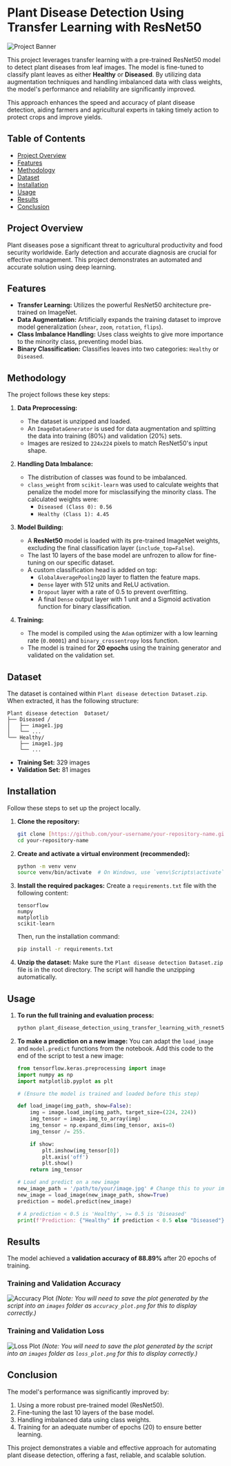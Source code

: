 # Plant Disease Detection Using Transfer Learning with ResNet50

![Project Banner](https://github.com/CydexCode/Plant_Disease_Detection_Using_Transfer_Learning_with_ResNet50/raw/main/Plant-disease-classifier-with-ai-blog-banner.jpg)

This project leverages transfer learning with a pre-trained ResNet50 model to detect plant diseases from leaf images. The model is fine-tuned to classify plant leaves as either **Healthy** or **Diseased**. By utilizing data augmentation techniques and handling imbalanced data with class weights, the model's performance and reliability are significantly improved.

This approach enhances the speed and accuracy of plant disease detection, aiding farmers and agricultural experts in taking timely action to protect crops and improve yields.

## Table of Contents
- [Project Overview](#project-overview)
- [Features](#features)
- [Methodology](#methodology)
- [Dataset](#dataset)
- [Installation](#installation)
- [Usage](#usage)
- [Results](#results)
- [Conclusion](#conclusion)

## Project Overview
Plant diseases pose a significant threat to agricultural productivity and food security worldwide. Early detection and accurate diagnosis are crucial for effective management. This project demonstrates an automated and accurate solution using deep learning.

## Features
- **Transfer Learning:** Utilizes the powerful ResNet50 architecture pre-trained on ImageNet.
- **Data Augmentation:** Artificially expands the training dataset to improve model generalization (`shear`, `zoom`, `rotation`, `flips`).
- **Class Imbalance Handling:** Uses class weights to give more importance to the minority class, preventing model bias.
- **Binary Classification:** Classifies leaves into two categories: `Healthy` or `Diseased`.

## Methodology

The project follows these key steps:

1.  **Data Preprocessing:**
    * The dataset is unzipped and loaded.
    * An `ImageDataGenerator` is used for data augmentation and splitting the data into training (80%) and validation (20%) sets.
    * Images are resized to `224x224` pixels to match ResNet50's input shape.

2.  **Handling Data Imbalance:**
    * The distribution of classes was found to be imbalanced.
    * `class_weight` from `scikit-learn` was used to calculate weights that penalize the model more for misclassifying the minority class. The calculated weights were:
        - `Diseased (Class 0): 0.56`
        - `Healthy (Class 1): 4.45`

3.  **Model Building:**
    * A **ResNet50** model is loaded with its pre-trained ImageNet weights, excluding the final classification layer (`include_top=False`).
    * The last 10 layers of the base model are unfrozen to allow for fine-tuning on our specific dataset.
    * A custom classification head is added on top:
        - `GlobalAveragePooling2D` layer to flatten the feature maps.
        - `Dense` layer with 512 units and ReLU activation.
        - `Dropout` layer with a rate of 0.5 to prevent overfitting.
        - A final `Dense` output layer with 1 unit and a Sigmoid activation function for binary classification.

4.  **Training:**
    * The model is compiled using the `Adam` optimizer with a low learning rate (`0.00001`) and `binary_crossentropy` loss function.
    * The model is trained for **20 epochs** using the training generator and validated on the validation set.

## Dataset
The dataset is contained within `Plant disease detection Dataset.zip`. When extracted, it has the following structure:

```
Plant disease detection  Dataset/
├── Diseased /
│   ├── image1.jpg
│   └── ...
└── Healthy/
    ├── image1.jpg
    └── ...
```
- **Training Set:** 329 images
- **Validation Set:** 81 images

## Installation

Follow these steps to set up the project locally.

1.  **Clone the repository:**
    ```bash
    git clone [https://github.com/your-username/your-repository-name.git](https://github.com/your-username/your-repository-name.git)
    cd your-repository-name
    ```

2.  **Create and activate a virtual environment (recommended):**
    ```bash
    python -m venv venv
    source venv/bin/activate  # On Windows, use `venv\Scripts\activate`
    ```

3.  **Install the required packages:**
    Create a `requirements.txt` file with the following content:
    ```
    tensorflow
    numpy
    matplotlib
    scikit-learn
    ```
    Then, run the installation command:
    ```bash
    pip install -r requirements.txt
    ```

4.  **Unzip the dataset:**
    Make sure the `Plant disease detection Dataset.zip` file is in the root directory. The script will handle the unzipping automatically.

## Usage

1.  **To run the full training and evaluation process:**
    ```bash
    python plant_disease_detection_using_transfer_learning_with_resnet50.py
    ```

2.  **To make a prediction on a new image:**
    You can adapt the `load_image` and `model.predict` functions from the notebook. Add this code to the end of the script to test a new image:

    ```python
    from tensorflow.keras.preprocessing import image
    import numpy as np
    import matplotlib.pyplot as plt

    # (Ensure the model is trained and loaded before this step)

    def load_image(img_path, show=False):
        img = image.load_img(img_path, target_size=(224, 224))
        img_tensor = image.img_to_array(img)
        img_tensor = np.expand_dims(img_tensor, axis=0)
        img_tensor /= 255.

        if show:
            plt.imshow(img_tensor[0])
            plt.axis('off')
            plt.show()
        return img_tensor

    # Load and predict on a new image
    new_image_path = '/path/to/your/image.jpg' # Change this to your image path
    new_image = load_image(new_image_path, show=True)
    prediction = model.predict(new_image)

    # A prediction < 0.5 is 'Healthy', >= 0.5 is 'Diseased'
    print(f'Prediction: {"Healthy" if prediction < 0.5 else "Diseased"}')
    ```

## Results
The model achieved a **validation accuracy of 88.89%** after 20 epochs of training.

### Training and Validation Accuracy
![Accuracy Plot](images/accuracy_plot.png) 
*(Note: You will need to save the plot generated by the script into an `images` folder as `accuracy_plot.png` for this to display correctly.)*

### Training and Validation Loss
![Loss Plot](images/loss_plot.png)
*(Note: You will need to save the plot generated by the script into an `images` folder as `loss_plot.png` for this to display correctly.)*

## Conclusion
The model's performance was significantly improved by:
1.  Using a more robust pre-trained model (ResNet50).
2.  Fine-tuning the last 10 layers of the base model.
3.  Handling imbalanced data using class weights.
4.  Training for an adequate number of epochs (20) to ensure better learning.

This project demonstrates a viable and effective approach for automating plant disease detection, offering a fast, reliable, and scalable solution.
